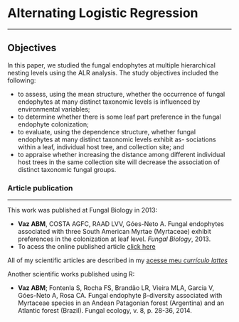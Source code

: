 # Alternating Logistic Regression
***

## Objectives
In this paper, we studied the fungal endophytes at multiple hierarchical nesting levels using the ALR analysis. The study objectives included the following: 
* to assess, using the mean structure, whether the occurrence of fungal endophytes at many distinct taxonomic levels is influenced by environmental variables; 
* to determine whether there is some leaf part preference in the fungal endophyte colonization;
* to evaluate, using the dependence structure, whether fungal endophytes at many distinct taxonomic levels exhibit as-
sociations within a leaf, individual host tree, and collection site; and 
* to appraise whether increasing the distance among different individual host trees in the same collection site will decrease the association of distinct taxonomic fungal groups.

### Article publication
***
This work was published at Fungal Biology in 2013:
* **Vaz ABM**, COSTA AGFC, RAAD LVV, Góes-Neto A. Fungal endophytes associated with three South American Myrtae (Myrtaceae) exhibit preferences in the colonization at leaf level. _Fungal Biology_, 2013.
* To acess the  online published article [click here](http://dx.doi.org/10.1016/j.funbio.2013.11.010)

All of my scientific articles are described in my [acesse meu *currículo lattes*](http://lattes.cnpq.br/3034158469601943)

Another scientific works published using R:
* **Vaz ABM**; Fontenla S, Rocha FS, Brandão LR, Vieira MLA, Garcia V, Góes-Neto A, Rosa CA. Fungal endophyte β-diversity associated with Myrtaceae species in an Andean Patagonian forest (Argentina) and an Atlantic forest (Brazil). Fungal ecology, v. 8, p. 28-36, 2014.
